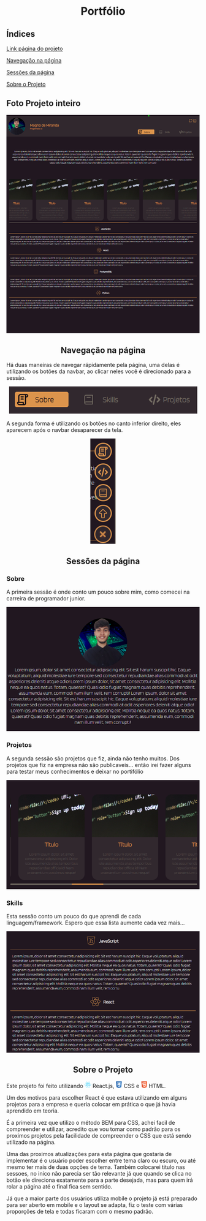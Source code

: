 <h1 style="text-align: center;">Portfólio</h1>

<h2>Índices</h2>
<p><a href="https://magnomf.github.io/portfolio/">Link página do projeto</a></p>
<p><a href="#navegacao">Navegação na página</a></p>
<p><a href="#sessoes">Sessões da página</a></p>
<p><a href="#sobre_o_projeto">Sobre o Projeto</a></p>

<h2>Foto Projeto inteiro</h2>
<p style="text-align: center;">
<img src="./imgReadme/foto_projeto_todo.png">
</p>

<h2 id="navegacao" style="text-align: center;">Navegação na página</h2>

<p>Há duas maneiras de navegar rápidamente pela página, uma delas é utilizando os botões da navbar, ao clicar neles você é direcionado para a sessão.</p>
<p style="text-align: center;">
<img src="./imgReadme/botoes_navbar.png">
</p>

<p>A segunda forma é utilizando os botões no canto inferior direito, eles aparecem após o navbar desaparecer da tela.</p>

<p style="text-align: center;">
<img src="./imgReadme/navbar_lateral.png">
</p>

<h2 id="sessoes" style="text-align: center;">Sessões da página</h2>

<h3>Sobre</h3>
<p>A primeira sessão é onde conto um pouco sobre mim, como comecei na carreira de programador junior.</p>
<p style="text-align: center;">
<img src="./imgReadme/sessao_1.png">
</p>

<h3>Projetos</h3>
<p>A segunda sessão são projetos que fiz,  ainda não tenho muitos. 
Dos projetos que fiz na empresa não são publicaveis... então irei fazer alguns para testar meus conhecimentos e deixar no portifólio</p>
<p style="text-align: center;">
<img src="./imgReadme/sessao_2.png">
</p>

<h3>Skills</h3>
<p>Esta sessão conto um pouco do que aprendi de cada linguagem/framework. Espero que essa lista aumente cada vez mais...</p>
<p style="text-align: center;">
<img src="./imgReadme/sessao_3.png">
</p>

<h2 id="sobre_o_projeto" style="text-align: center;">Sobre o Projeto</h2>
<p>Este projeto foi feito utilizando <img style="height: 17px" src="./imgReadme/react_icon.svg"> React.js,  <img style="height: 17px" src="./imgReadme/css_icon.svg"> CSS e <img style="height: 17px" src="./imgReadme/html_icon.svg"> HTML.</p>
<p>Um dos motivos para escolher React é que estava utilizando em alguns projetos para a empresa e queria colocar em prática o que já havia aprendido em teoria.</p>

<p>É a primeira vez que utilizo o método BEM para CSS, achei facil de compreender e utilizar, acredito que vou tomar como padrão para os proximos projetos pela facilidade de compreender o CSS que está sendo utilizado na página.</p>

<p>Uma das proximos atualizações para esta página que gostaria de implementar é o usuário poder escolher entre tema claro ou escuro, ou até mesmo ter mais de duas opções de tema. Também colocarei titulo nas sessoes, no inico não parecia ser tão relevante já que quando se clica no botão ele direciona exatamente para a parte desejada, mas para quem irá rolar a página até o final fica sem sentido.</p>

<p>Já que a maior parte dos usuários utiliza mobile o projeto já está preparado para ser aberto em mobile e o layout se adapta, fiz o teste com várias proporções de tela e todas ficaram com o mesmo padrão.</p>
